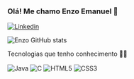 ### Olá! Me chamo Enzo Emanuel 👋
[![Linkedin](https://img.shields.io/badge/LinkedIn-0077B5?style=for-the-badge&logo=linkedin&logoColor=white)](https://www.linkedin.com/in/enzodevjava)

![Enzo GitHub stats](https://github-readme-stats.vercel.app/api?username=enzodevjava&show_icons=true&theme=dark)

Tecnologias que tenho conhecimento 👨‍💻
<div style= "display: inline_block">
  <img align= "center" alt= "Java" src=https://img.shields.io/badge/Java-ED8B00?style=for-the-badge&logo=openjdk&logoColor=white/>
  <img align= "center" alt= "C" src=https://img.shields.io/badge/C-00599C?style=for-the-badge&logo=c&logoColor=white/>
  <img align= "center" alt= "HTML5" src=https://img.shields.io/badge/HTML5-E34F26?style=for-the-badge&logo=html5&logoColor=white/>
  <img align= "center" alt= "CSS3" src=https://img.shields.io/badge/CSS3-1572B6?style=for-the-badge&logo=css3&logoColor=white/>


  

</div>

